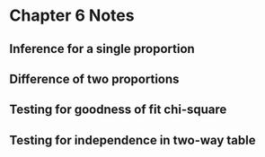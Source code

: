 # Chapter 6 Notes

## Inference for a single proportion




## Difference of two proportions

## Testing for goodness of fit chi-square

## Testing for independence in two-way table
